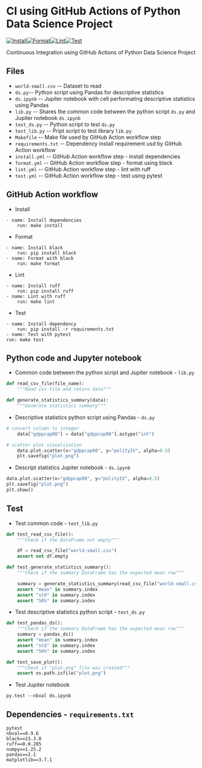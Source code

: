 # CI using GitHub Actions of Python Data Science Project
[![Install](https://github.com/minlingz/CIDS/actions/workflows/install.yml/badge.svg)](https://github.com/minlingz/CIDS/actions/workflows/install.yml)[![Format](https://github.com/minlingz/CIDS/actions/workflows/format.yml/badge.svg)](https://github.com/minlingz/CIDS/actions/workflows/format.yml)[![Lint](https://github.com/minlingz/CIDS/actions/workflows/lint.yml/badge.svg)](https://github.com/minlingz/CIDS/actions/workflows/lint.yml)[![Test](https://github.com/minlingz/CIDS/actions/workflows/test.yml/badge.svg)](https://github.com/minlingz/CIDS/actions/workflows/test.yml)

Continuous Integration using GitHub Actions of Python Data Science Project

## Files

* `world-small.csv` -- Dataset to read
* `ds.py`-- Python script using Pandas for descriptive statistics
* `ds.ipynb` -- Jupiter notebook with cell performating descriptive statistics using Pandas
* `lib.py` -- Shares the common code between the python script `ds.py` and Jupiter notebook `ds.ipynb`
* `test_ds.py` -- Python script to test `ds.py`
* `test_lib.py` -- Pript script to test library `lib.py`
* `Makefile` -- Make file used by GitHub Action workflow step
* `requirements.txt` -- Dependency install requirement usd by GitHub Action workflow
* `install.yml` -- GitHub Action workflow step - install dependencies
* `format.yml` -- GitHub Action workflow step - format using black
* `lint.yml` -- GitHub Action workflow step - lint with ruff
* `test.yml` -- GitHub Action workflow step - test using pytest

## GitHub Action workflow

* Install
```
- name: Install dependencies
    run: make install
```
* Format
```
- name: Install black
    run: pip install black
- name: Format with black
    run: make format
```
* Lint
```
- name: Install ruff
    run: pip install ruff    
- name: Lint with ruff
    run: make lint
```
* Test
```
- name: Install dependency
    run: pip install -r requirements.txt
- name: Test with pytest
run: make test
```

## Python code and Jupyter notebook

* Common code between the python script and Jupiter notebook - `lib.py`
```python
def read_csv_file(file_name):
    """Read csv file and return data"""
```
```python
def generate_statistics_summary(data):
    """Generate statistics summary"""
```

* Descriptive statistics python script using Pandas - `ds.py`
```python
# convert column to integer
    data["gdppcap08"] = data["gdppcap08"].astype("int")
```
```python
# scatter plot visualization
    data.plot.scatter(x="gdppcap08", y="polityIV", alpha=0.5)
    plt.savefig("plot.png")
```

* Descript statistics Jupiter notebook - `ds.ipynb`
```python
data.plot.scatter(x="gdppcap08", y="polityIV", alpha=0.5)
plt.savefig("plot.png")
plt.show()
```

## Test

* Test common code - `test_lib.py`
```python
def test_read_csv_file():
    """Check if the DataFrame not empty"""

    df = read_csv_file("world-small.csv")
    assert not df.empty
```
```python
def test_generate_statistics_summary():
    """Check if the summary DataFrame has the expected mean row"""

    summary = generate_statistics_summary(read_csv_file("world-small.csv"))
    assert "mean" in summary.index
    assert "std" in summary.index
    assert "50%" in summary.index
```

* Test descriptive statistics python script - `test_ds.py`
```python
def test_pandas_ds():
    """Check if the summary DataFrame has the expected mean row"""
    summary = pandas_ds()
    assert "mean" in summary.index
    assert "std" in summary.index
    assert "50%" in summary.index
```
```python
def test_save_plot():
    """Check if "plot.png" file was created"""
    assert os.path.isfile("plot.png")
```

* Test Jupiter notebook
```
py.test --nbval ds.ipynb
```

## Dependencies - `requirements.txt`
```
pytest
nbval==0.9.6
black==23.3.0
ruff==0.0.285
numpy==1.25.2
pandas==2.1
matplotlib==3.7.1
```